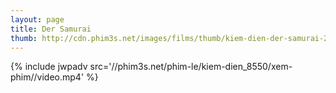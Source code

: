 ```yaml
---
layout: page
title: Der Samurai
thumb: http://cdn.phim3s.net/images/films/thumb/kiem-dien-der-samurai-2014.jpg
---
```

{% include jwpadv src='//phim3s.net/phim-le/kiem-dien_8550/xem-phim//video.mp4' %}